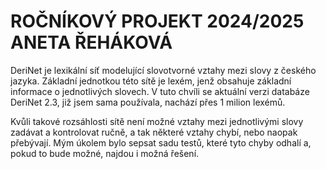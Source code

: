 # ROČNÍKOVÝ PROJEKT 2024/2025 ANETA ŘEHÁKOVÁ
DeriNet je lexikální síť modelující slovotvorné vztahy mezi slovy z českého jazyka. Základní jednotkou této sítě je lexém, jenž obsahuje základní informace o jednotlivých slovech. V tuto chvíli se aktuální verzi databáze DeriNet 2.3, již jsem sama používala, nachází přes 1 milion lexémů. 

Kvůli takové rozsáhlosti sítě není možné vztahy mezi jednotlivými slovy zadávat a kontrolovat ručně, a tak některé vztahy chybí, nebo naopak přebývají. Mým úkolem bylo sepsat sadu testů, které tyto chyby odhalí a, pokud to bude možné, najdou i možná řešení. 
